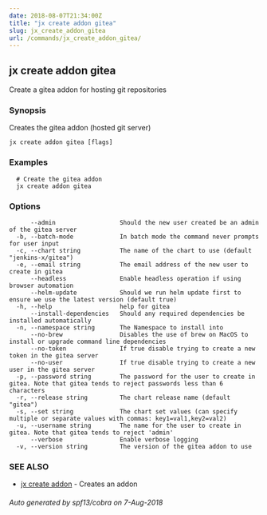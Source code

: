 ```yaml
---
date: 2018-08-07T21:34:00Z
title: "jx create addon gitea"
slug: jx_create_addon_gitea
url: /commands/jx_create_addon_gitea/
---
```

## jx create addon gitea

Create a gitea addon for hosting git repositories

### Synopsis

Creates the gitea addon (hosted git server)

```
jx create addon gitea [flags]
```

### Examples

```
  # Create the gitea addon
  jx create addon gitea
```

### Options

```
      --admin                  Should the new user created be an admin of the gitea server
  -b, --batch-mode             In batch mode the command never prompts for user input
  -c, --chart string           The name of the chart to use (default "jenkins-x/gitea")
  -e, --email string           The email address of the new user to create in gitea
      --headless               Enable headless operation if using browser automation
      --helm-update            Should we run helm update first to ensure we use the latest version (default true)
  -h, --help                   help for gitea
      --install-dependencies   Should any required dependencies be installed automatically
  -n, --namespace string       The Namespace to install into
      --no-brew                Disables the use of brew on MacOS to install or upgrade command line dependencies
      --no-token               If true disable trying to create a new token in the gitea server
      --no-user                If true disable trying to create a new user in the gitea server
  -p, --password string        The password for the user to create in gitea. Note that gitea tends to reject passwords less than 6 characters
  -r, --release string         The chart release name (default "gitea")
  -s, --set string             The chart set values (can specify multiple or separate values with commas: key1=val1,key2=val2)
  -u, --username string        The name for the user to create in gitea. Note that gitea tends to reject 'admin'
      --verbose                Enable verbose logging
  -v, --version string         The version of the gitea addon to use
```

### SEE ALSO

* [jx create addon](/commands/jx_create_addon/)	 - Creates an addon

###### Auto generated by spf13/cobra on 7-Aug-2018
